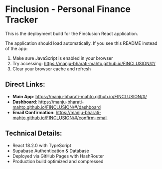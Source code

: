 # Finclusion - Personal Finance Tracker

This is the deployment build for the Finclusion React application.

The application should load automatically. If you see this README instead of the app:

1. Make sure JavaScript is enabled in your browser
2. Try accessing: https://manju-bharati-mahto.github.io/FINCLUSION/#/
3. Clear your browser cache and refresh

## Direct Links:
- **Main App**: https://manju-bharati-mahto.github.io/FINCLUSION/#/
- **Dashboard**: https://manju-bharati-mahto.github.io/FINCLUSION/#/dashboard
- **Email Confirmation**: https://manju-bharati-mahto.github.io/FINCLUSION/#/confirm-email

## Technical Details:
- React 18.2.0 with TypeScript
- Supabase Authentication & Database
- Deployed via GitHub Pages with HashRouter
- Production build optimized and compressed